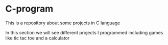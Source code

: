 # C-program
This is a repository about some projects in C language

In this section we will see different projects I programmed including games like tic tac toe and a calculator
